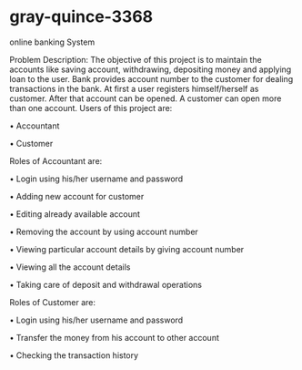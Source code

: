 # gray-quince-3368
online banking System 

Problem Description:
The objective of this project is to maintain the accounts like saving account, withdrawing, depositing money and applying loan to the user. Bank provides account number to the customer for dealing transactions in the bank. At first a user registers himself/herself as customer. After that account can be opened. A customer can open more than one account.
Users of this project are:

• Accountant

• Customer

Roles of Accountant are:

• Login using his/her username and password

• Adding new account for customer

• Editing already available account

• Removing the account by using account number

• Viewing particular account details by giving account number

• Viewing all the account details

• Taking care of deposit and withdrawal operations

Roles of Customer are:

• Login using his/her username and password

• Transfer the money from his account to other account

• Checking the transaction history
